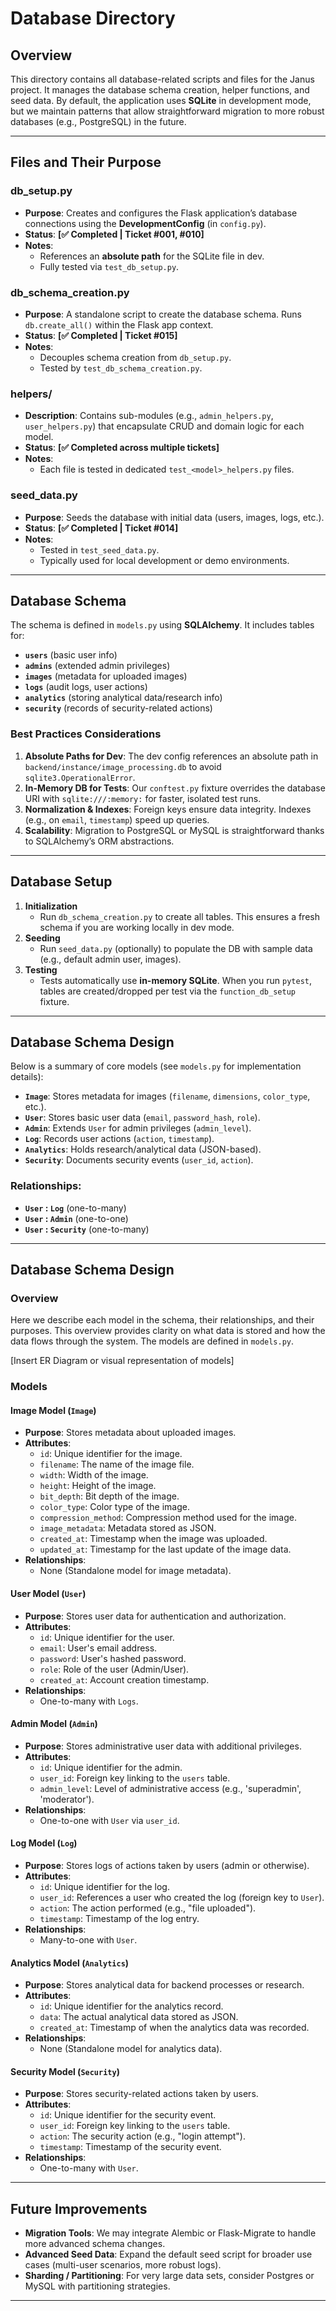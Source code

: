 # Database Directory

## Overview
This directory contains all database-related scripts and files for the Janus project. It manages the database schema creation, helper functions, and seed data. By default, the application uses **SQLite** in development mode, but we maintain patterns that allow straightforward migration to more robust databases (e.g., PostgreSQL) in the future.

---

## Files and Their Purpose







### **db_setup.py**  
- **Purpose**: Creates and configures the Flask application’s database connections using the **DevelopmentConfig** (in `config.py`).  
- **Status**: **[✅ Completed | Ticket #001, #010]**  
- **Notes**:  
  - References an **absolute path** for the SQLite file in dev.  
  - Fully tested via `test_db_setup.py`.

### **db_schema_creation.py**  
- **Purpose**: A standalone script to create the database schema. Runs `db.create_all()` within the Flask app context.  
- **Status**: **[✅ Completed | Ticket #015]**  
- **Notes**:  
  - Decouples schema creation from `db_setup.py`.  
  - Tested by `test_db_schema_creation.py`.

### **helpers/**  
- **Description**: Contains sub-modules (e.g., `admin_helpers.py`, `user_helpers.py`) that encapsulate CRUD and domain logic for each model.  
- **Status**: **[✅ Completed across multiple tickets]**  
- **Notes**:  
  - Each file is tested in dedicated `test_<model>_helpers.py` files.  

### **seed_data.py**  
- **Purpose**: Seeds the database with initial data (users, images, logs, etc.).  
- **Status**: **[✅ Completed | Ticket #014]**  
- **Notes**:  
  - Tested in `test_seed_data.py`.  
  - Typically used for local development or demo environments.


---

## Database Schema




The schema is defined in `models.py` using **SQLAlchemy**. It includes tables for:
- **`users`** (basic user info)
- **`admins`** (extended admin privileges)
- **`images`** (metadata for uploaded images)
- **`logs`** (audit logs, user actions)
- **`analytics`** (storing analytical data/research info)
- **`security`** (records of security-related actions)


### Best Practices Considerations
1. **Absolute Paths for Dev**: The dev config references an absolute path in `backend/instance/image_processing.db` to avoid `sqlite3.OperationalError`.
2. **In-Memory DB for Tests**: Our `conftest.py` fixture overrides the database URI with `sqlite:///:memory:` for faster, isolated test runs.
3. **Normalization & Indexes**: Foreign keys ensure data integrity. Indexes (e.g., on `email`, `timestamp`) speed up queries.
4. **Scalability**: Migration to PostgreSQL or MySQL is straightforward thanks to SQLAlchemy’s ORM abstractions.

---

## Database Setup

1. **Initialization**  
   - Run `db_schema_creation.py` to create all tables. This ensures a fresh schema if you are working locally in dev mode.  
2. **Seeding**  
   - Run `seed_data.py` (optionally) to populate the DB with sample data (e.g., default admin user, images).  
3. **Testing**  
   - Tests automatically use **in-memory SQLite**. When you run `pytest`, tables are created/dropped per test via the `function_db_setup` fixture.

---

## Database Schema Design

Below is a summary of core models (see `models.py` for implementation details):

- **`Image`**: Stores metadata for images (`filename`, `dimensions`, `color_type`, etc.).  
- **`User`**: Stores basic user data (`email`, `password_hash`, `role`).  
- **`Admin`**: Extends `User` for admin privileges (`admin_level`).  
- **`Log`**: Records user actions (`action`, `timestamp`).  
- **`Analytics`**: Holds research/analytical data (JSON-based).  
- **`Security`**: Documents security events (`user_id`, `action`).

### Relationships:
- **`User` : `Log`** (one-to-many)  
- **`User` : `Admin`** (one-to-one)  
- **`User` : `Security`** (one-to-many)

---
## Database Schema Design

### Overview
Here we describe each model in the schema, their relationships, and their purposes. This overview provides clarity on what data is stored and how the data flows through the system. The models are defined in `models.py`.

[Insert ER Diagram or visual representation of models]

### Models

#### **Image Model** (`Image`)
- **Purpose**: Stores metadata about uploaded images.
- **Attributes**:
  - `id`: Unique identifier for the image.
  - `filename`: The name of the image file.
  - `width`: Width of the image.
  - `height`: Height of the image.
  - `bit_depth`: Bit depth of the image.
  - `color_type`: Color type of the image.
  - `compression_method`: Compression method used for the image.
  - `image_metadata`: Metadata stored as JSON.
  - `created_at`: Timestamp when the image was uploaded.
  - `updated_at`: Timestamp for the last update of the image data.
- **Relationships**:
  - None (Standalone model for image metadata).

#### **User Model** (`User`)
- **Purpose**: Stores user data for authentication and authorization.
- **Attributes**:
  - `id`: Unique identifier for the user.
  - `email`: User's email address.
  - `password`: User's hashed password.
  - `role`: Role of the user (Admin/User).
  - `created_at`: Account creation timestamp.
- **Relationships**:
  - One-to-many with `Logs`.

#### **Admin Model** (`Admin`)
- **Purpose**: Stores administrative user data with additional privileges.
- **Attributes**:
  - `id`: Unique identifier for the admin.
  - `user_id`: Foreign key linking to the `users` table.
  - `admin_level`: Level of administrative access (e.g., 'superadmin', 'moderator').
- **Relationships**:
  - One-to-one with `User` via `user_id`.

#### **Log Model** (`Log`)
- **Purpose**: Stores logs of actions taken by users (admin or otherwise).
- **Attributes**:
  - `id`: Unique identifier for the log.
  - `user_id`: References a user who created the log (foreign key to `User`).
  - `action`: The action performed (e.g., "file uploaded").
  - `timestamp`: Timestamp of the log entry.
- **Relationships**:
  - Many-to-one with `User`.

#### **Analytics Model** (`Analytics`)
- **Purpose**: Stores analytical data for backend processes or research.
- **Attributes**:
  - `id`: Unique identifier for the analytics record.
  - `data`: The actual analytical data stored as JSON.
  - `created_at`: Timestamp of when the analytics data was recorded.
- **Relationships**:
  - None (Standalone model for analytics data).

#### **Security Model** (`Security`)
- **Purpose**: Stores security-related actions taken by users.
- **Attributes**:
  - `id`: Unique identifier for the security event.
  - `user_id`: Foreign key linking to the `users` table.
  - `action`: The security action (e.g., "login attempt").
  - `timestamp`: Timestamp of the security event.
- **Relationships**:
  - One-to-many with `User`.

---

## Future Improvements
- **Migration Tools**: We may integrate Alembic or Flask-Migrate to handle more advanced schema changes.  
- **Advanced Seed Data**: Expand the default seed script for broader use cases (multi-user scenarios, more robust logs).  
- **Sharding / Partitioning**: For very large data sets, consider Postgres or MySQL with partitioning strategies.

---
